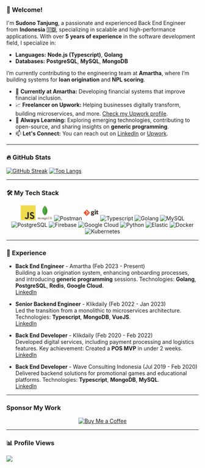 ### 👋 Welcome!

I'm **Sudono Tanjung**, a passionate and experienced Back End Engineer from **Indonesia 🇮🇩**, specializing in scalable and high-performance applications. With over **5 years of experience** in the software development field, I specialize in:

- **Languages:** **Node.js (Typescript)**, **Golang**
- **Databases:** **PostgreSQL**, **MySQL**, **MongoDB**

I’m currently contributing to the engineering team at **Amartha**, where I’m building systems for **loan origination** and **NPL scoring**.

- 💼 **Currently at Amartha:** Developing financial systems that improve financial inclusion.
- 📈 **Freelancer on Upwork:** Helping businesses digitally transform, building microservices, and more. [Check my Upwork profile](https://www.upwork.com/workwith/sudtanj).
- 🌱 **Always Learning:** Exploring emerging technologies, contributing to open-source, and sharing insights on **generic programming**.
- 📫 **Let's Connect:** You can reach out on [LinkedIn](https://www.linkedin.com/in/sudtanj) or [Upwork](https://www.upwork.com/workwith/sudtanj).

---

### 🔥 GitHub Stats

[![GitHub Streak](http://github-readme-streak-stats.herokuapp.com?user=sudtanj&theme=dark)](https://git.io/streak-stats)
[![Top Langs](https://github-readme-stats.vercel.app/api/top-langs/?username=sudtanj&layout=compact&theme=vision-friendly-dark)](https://github.com/anuraghazra/github-readme-stats)

---

### 🛠 My Tech Stack

<p align="center">
  <img src="https://github.com/devicons/devicon/blob/master/icons/javascript/javascript-original.svg" title="JavaScript" alt="JavaScript" width="40" height="40"/>
  <img src="https://github.com/devicons/devicon/blob/master/icons/mongodb/mongodb-original-wordmark.svg" title="MongoDB" alt="MongoDB" width="40" height="40"/>
  <img src="https://www.vectorlogo.zone/logos/getpostman/getpostman-icon.svg" title="Postman" alt="Postman" width="40" height="40"/>
  <img src="https://github.com/devicons/devicon/blob/master/icons/git/git-original-wordmark.svg" title="Git" alt="Git" width="40" height="40"/>
  <img src="https://cdn-icons-png.flaticon.com/512/919/919832.png" title="Typescript" alt="Typescript" width="40" height="40"/>
  <img src="https://encrypted-tbn0.gstatic.com/images?q=tbn:ANd9GcS5Tg7wDW153OYRe1dx7lT3jIrc2YJYC0AsrPuS5IPcyw&s" title="Golang" alt="Golang" width="40" height="40"/>
  <img src="https://encrypted-tbn0.gstatic.com/images?q=tbn:ANd9GcRWC4nFfnJWMXuQ8R0lscd4lfbruqzPArPmhDmMNXykfA&s" title="MySQL" alt="MySQL" width="40" height="40"/>
  <img src="https://w7.pngwing.com/pngs/358/849/png-transparent-postgresql-database-logo-database-symbol-blue-text-logo-thumbnail.png" title="PostgreSQL" alt="PostgreSQL" width="40" height="40"/>
  <img src="https://cdn.icon-icons.com/icons2/2699/PNG/512/firebase_logo_icon_171157.png" title="Firebase" alt="Firebase" width="40" height="40"/>
  <img src="https://cdn.icon-icons.com/icons2/2642/PNG/512/google_cloud_logo_icon_159333.png" title="Google Cloud" alt="Google Cloud" width="40" height="40"/>
  <img src="https://encrypted-tbn0.gstatic.com/images?q=tbn:ANd9GcQTtmvJ6J8QQ2pZzsNdRFLpfKw6TQKpa40fi5v-ULWl7Q&sg" title="Python" alt="Python" width="40" height="40"/>
  <img src="https://encrypted-tbn0.gstatic.com/images?q=tbn:ANd9GcRI6BAlceEl2MNoXmTaVKgACPbcsTDmltpMeuk3zCEOMQ&s" title="Elastic" alt="Elastic" width="40" height="40"/>
  <img src="https://encrypted-tbn0.gstatic.com/images?q=tbn:ANd9GcSgjxDwlHSal7rkNZua5gkuT7iEwJ2yk1_V4RD3dGNTJw&s" title="Docker" alt="Docker" width="40" height="40"/>
  <img src="https://i1.wp.com/mlinproduction.com/wp-content/uploads/2019/04/kubernetes_logo.png?fit=730%2C389&ssl=1" title="Kubernetes" alt="Kubernetes" width="40" height="40"/>
</p>

---

### 💼 Experience

- **Back End Engineer** - Amartha (Feb 2023 - Present)  
  Building a loan origination system, enhancing onboarding processes, and introducing **generic programming** sessions. Technologies: **Golang**, **PostgreSQL**, **Redis**, **Google Cloud**.  
  [LinkedIn](https://www.linkedin.com/in/sudtanj)

- **Senior Backend Engineer** - Klikdaily (Feb 2022 - Jan 2023)  
  Led the transition from a monolithic to microservices architecture. Technologies: **Typescript**, **MongoDB**, **VueJS**.  
  [LinkedIn](https://www.linkedin.com/in/sudtanj)

- **Back End Developer** - Klikdaily (Feb 2020 - Feb 2022)  
  Developed digital services, including payment processing and logistics features. Key achievement: Created a **POS MVP** in under 2 weeks.  
  [LinkedIn](https://www.linkedin.com/in/sudtanj)

- **Back End Developer** - Wave Consulting Indonesia (Jul 2019 - Feb 2020)  
  Delivered backend solutions for promotional games and educational platforms. Technologies: **Typescript**, **MongoDB**, **MySQL**.  
  [LinkedIn](https://www.linkedin.com/in/sudtanj)

---
### Sponsor My Work
<p align="center"> 
  <a href="https://buymeacoffee.com/sudtanj">
    <img src="https://img.buymeacoffee.com/button-api/?text=Buy%20Me%20a%20Coffee&emoji=&slug=sudtanj&button_colour=FFDD00&font_colour=000000&font_family=Cookie" title="Buy Me a Coffee" alt="Buy Me a Coffee" width="150" height="50"/>
  </a>
</p>

---
### 📊 Profile Views

![](https://komarev.com/ghpvc/?username=sudtanj)
